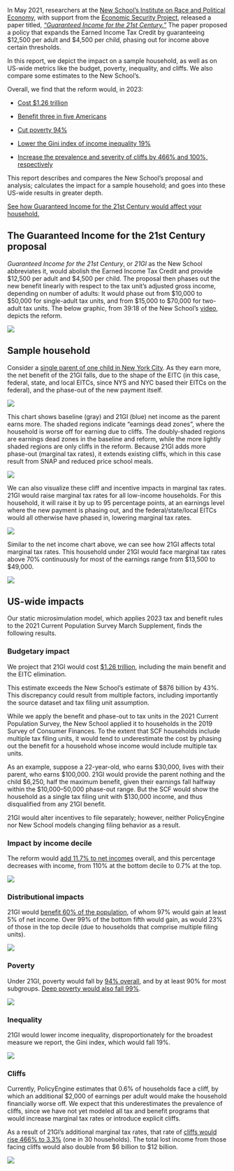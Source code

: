 In May 2021, researchers at the [New School’s Institute on Race and Political Economy](https://www.newschool.edu/institute-race-power-political-economy/), with support from the [Economic Security Project](https://www.economicsecurityproject.org/), released a paper titled, *[“Guaranteed Income for the 21st Century.”](https://drive.google.com/file/d/1UDFPwUYu2Rf4RGgXuOTacmBj2Gt9paAV/view)* The paper proposed a policy that expands the Earned Income Tax Credit by guaranteeing $12,500 per adult and $4,500 per child, phasing out for income above certain thresholds.

In this report, we depict the impact on a sample household, as well as on US-wide metrics like the budget, poverty, inequality, and cliffs. We also compare some estimates to the New School’s.

Overall, we find that the reform would, in 2023:

* [Cost $1.26 trillion](https://policyengine.org/us/policy?focus=policyOutput.netIncome&reform=1006&region=us&timePeriod=2023&baseline=2)

* [Benefit three in five Americans](https://policyengine.org/us/policy?focus=policyOutput.intraDecileImpact&reform=1006&region=us&timePeriod=2023&baseline=2)

* [Cut poverty 94%](https://policyengine.org/us/policy?focus=policyOutput.povertyImpact&reform=1006&region=us&timePeriod=2023&baseline=2)

* [Lower the Gini index of income inequality 19%](https://policyengine.org/us/policy?focus=policyOutput.inequalityImpact&reform=1006&region=us&timePeriod=2023&baseline=2)

* [Increase the prevalence and severity of cliffs by 466% and 100%, respectively](https://policyengine.org/us/policy?focus=policyOutput.cliffImpact&reform=1006&region=us&timePeriod=2023&baseline=2)

This report describes and compares the New School’s proposal and analysis; calculates the impact for a sample household; and goes into these US-wide results in greater depth.

[See how Guaranteed Income for the 21st Century would affect your household.](https://policyengine.org/us/household?focus=intro&reform=1006&region=us&timePeriod=2023&baseline=2)

## The Guaranteed Income for the 21st Century proposal

*Guaranteed Income for the 21st Century*, or *21GI* as the New School abbreviates it, would abolish the Earned Income Tax Credit and provide $12,500 per adult and $4,500 per child. The proposal then phases out the new benefit linearly with respect to the tax unit’s adjusted gross income, depending on number of adults: It would phase out from $10,000 to $50,000 for single-adult tax units, and from $15,000 to $70,000 for two-adult tax units. The below graphic, from 39:18 of the New School’s [video](https://vimeo.com/552064973), depicts the reform.

![](https://cdn-images-1.medium.com/max/3740/1*DHxTvbjPGSJggUDISIbuzg.jpeg)

## Sample household

Consider a [single parent of one child in New York City](https://policyengine.org/us/household?focus=householdOutput.earnings&reform=1006&region=us&timePeriod=2023&baseline=2&household=31338). As they earn more, the net benefit of the 21GI falls, due to the shape of the EITC (in this case, federal, state, and local EITCs, since NYS and NYC based their EITCs on the federal), and the phase-out of the new payment itself.

![](https://cdn-images-1.medium.com/max/3940/1*XTHawfysW_0cTtQTtO3V_w.jpeg)

This chart shows baseline (gray) and 21GI (blue) net income as the parent earns more. The shaded regions indicate “earnings dead zones”, where the household is worse off for earning due to cliffs. The doubly-shaded regions are earnings dead zones in the baseline and reform, while the more lightly shaded regions are only cliffs in the reform. Because 21GI adds more phase-out (marginal tax rates), it extends existing cliffs, which in this case result from SNAP and reduced price school meals.

![](https://cdn-images-1.medium.com/max/3868/1*MUWablXY0CIQ68sPpdlC-g.jpeg)

We can also visualize these cliff and incentive impacts in marginal tax rates. 21GI would raise marginal tax rates for all low-income households. For this household, it will raise it by up to 95 percentage points, at an earnings level where the new payment is phasing out, and the federal/state/local EITCs would all otherwise have phased in, lowering marginal tax rates.

![](https://cdn-images-1.medium.com/max/3792/1*zG4Qk5b3B492r3jUonrtZg.jpeg)

Similar to the net income chart above, we can see how 21GI affects total marginal tax rates. This household under 21GI would face marginal tax rates above 70% continuously for most of the earnings range from $13,500 to $49,000.

![](https://cdn-images-1.medium.com/max/3908/1*3OMiseQ87hvfdLXSxd718A.jpeg)

## US-wide impacts

Our static microsimulation model, which applies 2023 tax and benefit rules to the 2021 Current Population Survey March Supplement, finds the following results.

### Budgetary impact

We project that 21GI would cost [$1.26 trillion](https://policyengine.org/us/policy?focus=policyOutput.netIncome&reform=1006&region=us&timePeriod=2023&baseline=2), including the main benefit and the EITC elimination.

This estimate exceeds the New School’s estimate of $876 billion by 43%. This discrepancy could result from multiple factors, including importantly the source dataset and tax filing unit assumption.

While we apply the benefit and phase-out to tax units in the 2021 Current Population Survey, the New School applied it to households in the 2019 Survey of Consumer Finances. To the extent that SCF households include multiple tax filing units, it would tend to underestimate the cost by phasing out the benefit for a household whose income would include multiple tax units.

As an example, suppose a 22-year-old, who earns $30,000, lives with their parent, who earns $100,000. 21GI would provide the parent nothing and the child $6,250, half the maximum benefit, given their earnings fall halfway within the $10,000–50,000 phase-out range. But the SCF would show the household as a single tax filing unit with $130,000 income, and thus disqualified from any 21GI benefit.

21GI would alter incentives to file separately; however, neither PolicyEngine nor New School models changing filing behavior as a result.

### Impact by income decile

The reform would [add 11.7% to net incomes](https://policyengine.org/us/policy?focus=policyOutput.decileRelativeImpact&reform=1006&region=us&timePeriod=2023&baseline=2) overall, and this percentage decreases with income, from 110% at the bottom decile to 0.7% at the top.

![](https://cdn-images-1.medium.com/max/3132/1*oD2ReebhMv_OYA5zBWfiyA.jpeg)

### Distributional impacts

21GI would [benefit 60% of the population](https://policyengine.org/us/policy?focus=policyOutput.intraDecileImpact&reform=1006&region=us&timePeriod=2023&baseline=2), of whom 97% would gain at least 5% of net income. Over 99% of the bottom fifth would gain, as would 23% of those in the top decile (due to households that comprise multiple filing units).

![](https://cdn-images-1.medium.com/max/3120/1*maqbky4pbH-RJX46kvBBnA.jpeg)

### Poverty

Under 21GI, poverty would fall by [94% overall](https://policyengine.org/us/policy?focus=policyOutput.povertyImpact&reform=1006&region=us&timePeriod=2023&baseline=2), and by at least 90% for most subgroups. [Deep poverty would also fall 99%](https://policyengine.org/us/policy?focus=policyOutput.deepPovertyImpact&reform=1006&region=us&timePeriod=2023&baseline=2).

![](https://cdn-images-1.medium.com/max/3200/1*whSNdoMuLeXE-bRmDGtilw.jpeg)

### Inequality

21GI would lower income inequality, disproportionately for the broadest measure we report, the Gini index, which would fall 19%.

![](https://cdn-images-1.medium.com/max/3248/1*wvHl0ybCQYcgyOngym2YJA.jpeg)

### Cliffs

Currently, PolicyEngine estimates that 0.6% of households face a cliff, by which an additional $2,000 of earnings per adult would make the household financially worse off. We expect that this underestimates the prevalence of cliffs, since we have not yet modeled all tax and benefit programs that would increase marginal tax rates or introduce explicit cliffs.

As a result of 21GI’s additional marginal tax rates, that rate of [cliffs would rise 466% to 3.3%](https://policyengine.org/us/policy?focus=policyOutput.cliffImpact&reform=1006&region=us&timePeriod=2023&baseline=2) (one in 30 households). The total lost income from those facing cliffs would also double from $6 billion to $12 billion.

![](https://cdn-images-1.medium.com/max/2580/1*SwzbJH9pK-foIfuICcq0Gw.jpeg)
